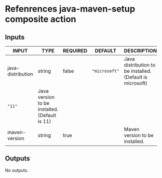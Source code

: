 # Refenrences java-maven-setup composite action

## Inputs

<!-- AUTO-DOC-INPUT:START - Do not remove or modify this section -->

| INPUT             | TYPE   | REQUIRED | DEFAULT       | DESCRIPTION                                               |
| ----------------- | ------ | -------- | ------------- | --------------------------------------------------------- |
| java-distribution | string | false    | `"microsoft"` | Java distribution to be installed. (Default is microsoft) |
| `"11"`        | Java version to be installed. (Default is 11)             |
| maven-version     | string | true     |               | Maven version to be installed.                            |

<!-- AUTO-DOC-INPUT:END -->

## Outputs

<!-- AUTO-DOC-OUTPUT:START - Do not remove or modify this section -->

No outputs.

<!-- AUTO-DOC-OUTPUT:END -->
